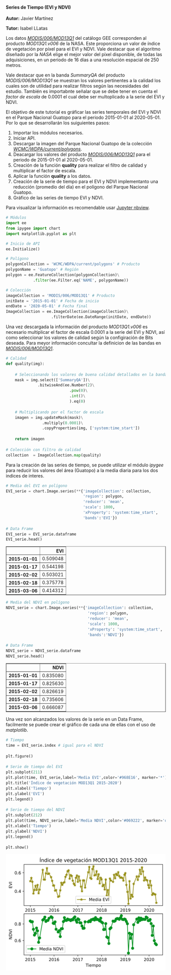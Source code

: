 #### Series de Tiempo (EVI y NDVI)
**Autor:** Javier Martínez

**Tutor:** Isabel LLatas

Los datos [*MODIS/006/MOD13Q1*](https://developers.google.com/earth-engine/datasets/catalog/MODIS_006_MOD13Q1) del catálogo GEE corresponden al producto *MOD13Q1.v006* de la NASA. Este proporciona un valor de índice de vegetación por píxel para el EVI y NDVI. Vale destacar que el algoritmo diseñado por la *NASA* elige el mejor valor del píxel disponible, de todas las adquisiciones, en un periodo de 16 días a una resolución espacial de 250 metros.

Vale destacar que en la banda *SummaryQA* del producto  *MODIS/006/MOD13Q1* se muestran los valores pertinentes a la calidad los cuales son de utilidad para realizar filtros según las necesidades del estudio. También es importabnte señalar que se debe tener en cuenta el *factor de escala* de 0.0001 el cual debe ser multoplicado a la serie del EVI y NDVI.

El objetivo de este tutorial es gráficar las series temporales del EVI y NDVI en el Parque Nacional Guatopo para el periodo 2015-01-01 al 2020-05-01. Por lo que se desarrollarán los suiguientes pasos:

1. Importar los módulos necesarios.
2. Iniciar API.
3. Descargar la imagen del Parque Nacional Guatopo de la colección [*WCMC/WDPA/current/polygons*](https://developers.google.com/earth-engine/datasets/catalog/WCMC_WDPA_current_polygons). 
4. Deacargar los valores del producto [*MODIS/006/MOD13Q1*](https://developers.google.com/earth-engine/datasets/catalog/MODIS_006_MOD13Q1) para el periodo de 2015-01-01 al 2020-05-01. 
5. Creación de la función **quality** para realizar el filtro de calidad y multiplicar el factor de escala.
6. Aplicar la función **quality** a los datos.
7. Creación de la serie de tiempo para el EVI y NDVI implementanto una reducción (promedio del día) en el polígono del Parque Nacional Guatopo.
8. Gráfico de las series de tiempo EVI y NDVI.


Para visualizar la información es recomendable usar [Jupyter nbview](https://nbviewer.jupyter.org/github/esglobe/gee-manual/blob/master/catalogue/time_serie.ipynb).


```python
# Módulos
import ee
from ipygee import chart
import matplotlib.pyplot as plt 
```


```python
# Inicio de API
ee.Initialize()
```


```python
# Polígono
polygonCollection = 'WCMC/WDPA/current/polygons' # Producto
polygonName = 'Guatopo' # Región
polygon = ee.FeatureCollection(polygonCollection)\
            .filter(ee.Filter.eq('NAME', polygonName))
```


```python
# Colección
imageCollection = 'MODIS/006/MOD13Q1' # Producto
initDate = '2015-01-01' # Fecha de inicio
endDate = '2020-05-01' # Fecha final
ImageCollection = ee.ImageCollection(imageCollection)\
                    .filterDate(ee.DateRange(initDate, endDate))
```

Una vez descargada la información del producto *MOD13Q1.v006* es necesario multiplicar el factor de escala 0.0001 a la serie del EVI y NDVI, así como seleccionar los valores de calidad según la configiración de Bits deseada. Para meyor información concultar la definicion de las bandas en [*MODIS/006/MOD13Q1*](https://developers.google.com/earth-engine/datasets/catalog/MODIS_006_MOD13Q1).


```python
# Calidad
def quality(img):

    # Seleccionando los valores de buena calidad detallados en la banda 'SummaryQA'
    mask = img.select(['SummaryQA'])\
              .bitwiseAnd(ee.Number(2)\
                            .pow(0)\
                            .int()\
                            ).eq(0)

    # Multiplicando por el factor de escala
    imagen = img.updateMask(mask)\
                .multiply(0.0001)\
                .copyProperties(img, ['system:time_start'])

    return imagen

# Colección con filtro de calidad
collection  = ImageCollection.map(quality)
```

Para la creación de las series de tiempo, se puede utilizar el módulo *ipygee* para reducir los valores del área (Guatopo) a la media diaria para los dos indices de interes. 


```python
# Media del EVI en polígono
EVI_serie = chart.Image.series(**{'imageCollection': collection,
                                  'region': polygon,
                                  'reducer': 'mean',
                                  'scale': 1000,
                                  'xProperty': 'system:time_start',
                                  'bands':'EVI'})

# Data Frame
EVI_serie = EVI_serie.dataframe
EVI_serie.head()
```




<div>
<style scoped>
    .dataframe tbody tr th:only-of-type {
        vertical-align: middle;
    }

    .dataframe tbody tr th {
        vertical-align: top;
    }

    .dataframe thead th {
        text-align: right;
    }
</style>
<table border="1" class="dataframe">
  <thead>
    <tr style="text-align: right;">
      <th></th>
      <th>EVI</th>
    </tr>
  </thead>
  <tbody>
    <tr>
      <th>2015-01-01</th>
      <td>0.509048</td>
    </tr>
    <tr>
      <th>2015-01-17</th>
      <td>0.544198</td>
    </tr>
    <tr>
      <th>2015-02-02</th>
      <td>0.503021</td>
    </tr>
    <tr>
      <th>2015-02-18</th>
      <td>0.375778</td>
    </tr>
    <tr>
      <th>2015-03-06</th>
      <td>0.414312</td>
    </tr>
  </tbody>
</table>
</div>




```python
# Media del NDVI en polígono
NDVI_serie = chart.Image.series(**{'imageCollection': collection,
                                    'region': polygon,
                                    'reducer': 'mean',
                                    'scale': 1000,
                                    'xProperty': 'system:time_start',
                                    'bands':'NDVI'})

# Data Frame
NDVI_serie = NDVI_serie.dataframe
NDVI_serie.head()
```




<div>
<style scoped>
    .dataframe tbody tr th:only-of-type {
        vertical-align: middle;
    }

    .dataframe tbody tr th {
        vertical-align: top;
    }

    .dataframe thead th {
        text-align: right;
    }
</style>
<table border="1" class="dataframe">
  <thead>
    <tr style="text-align: right;">
      <th></th>
      <th>NDVI</th>
    </tr>
  </thead>
  <tbody>
    <tr>
      <th>2015-01-01</th>
      <td>0.835080</td>
    </tr>
    <tr>
      <th>2015-01-17</th>
      <td>0.825630</td>
    </tr>
    <tr>
      <th>2015-02-02</th>
      <td>0.826619</td>
    </tr>
    <tr>
      <th>2015-02-18</th>
      <td>0.735606</td>
    </tr>
    <tr>
      <th>2015-03-06</th>
      <td>0.666087</td>
    </tr>
  </tbody>
</table>
</div>



Una vez son alcanzados los valores de la serie en un Data Frame, facilmente se puede crear el gráfico de cada una de ellas con el uso de *matplotlib*. 


```python
# Tiempo
time = EVI_serie.index # igual para el NDVI

plt.figure()

# Serie de tiempo del EVI
plt.subplot(211)
plt.plot(time, EVI_serie,label='Media EVI',color='#968E16', marker='*')
plt.title('Índice de vegetación MOD13Q1 2015-2020')
plt.xlabel('Tiempo')
plt.ylabel('EVI')
plt.legend()

# Serie de tiempo del NDVI
plt.subplot(212)
plt.plot(time, NDVI_serie,label='Media NDVI',color='#069222', marker='o')
plt.xlabel('Tiempo')
plt.ylabel('NDVI')
plt.legend()

plt.show()
```


    
![svg](time_serie_files/time_serie_11_0.svg)
    

